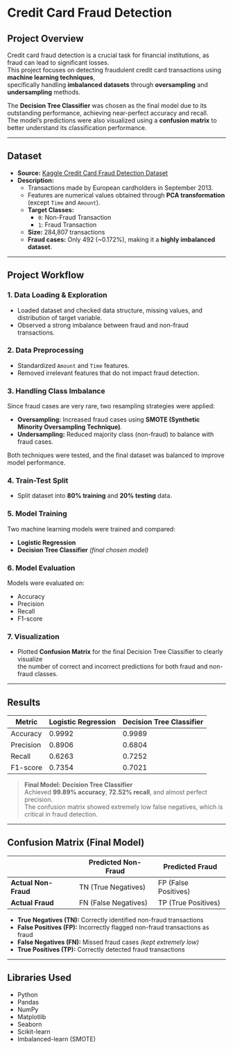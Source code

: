  # Credit Card Fraud Detection

##  Project Overview  
Credit card fraud detection is a crucial task for financial institutions, as fraud can lead to significant losses.  
This project focuses on detecting fraudulent credit card transactions using **machine learning techniques**,  
specifically handling **imbalanced datasets** through **oversampling** and **undersampling** methods.  

The **Decision Tree Classifier** was chosen as the final model due to its outstanding performance, achieving near-perfect accuracy and recall.  
The model’s predictions were also visualized using a **confusion matrix** to better understand its classification performance.

---

## Dataset  
- **Source:** [Kaggle Credit Card Fraud Detection Dataset](https://www.kaggle.com/datasets/mlg-ulb/creditcardfraud)  
- **Description:**  
  - Transactions made by European cardholders in September 2013.  
  - Features are numerical values obtained through **PCA transformation** (except `Time` and `Amount`).  
  - **Target Classes:**  
    - `0`:  Non-Fraud Transaction  
    - `1`:  Fraud Transaction  
  - **Size:** 284,807 transactions  
  - **Fraud cases:** Only 492 (~0.172%), making it a **highly imbalanced dataset**.

---

##  Project Workflow  

### 1. Data Loading & Exploration  
- Loaded dataset and checked data structure, missing values, and distribution of target variable.  
- Observed a strong imbalance between fraud and non-fraud transactions.

### 2. Data Preprocessing  
- Standardized `Amount` and `Time` features.  
- Removed irrelevant features that do not impact fraud detection.

### 3. Handling Class Imbalance  
Since fraud cases are very rare, two resampling strategies were applied:  
- **Oversampling:** Increased fraud cases using **SMOTE (Synthetic Minority Oversampling Technique)**.  
- **Undersampling:** Reduced majority class (non-fraud) to balance with fraud cases.  

Both techniques were tested, and the final dataset was balanced to improve model performance.

### 4. Train-Test Split  
- Split dataset into **80% training** and **20% testing** data.

### 5. Model Training  
Two machine learning models were trained and compared:  
- **Logistic Regression**  
- **Decision Tree Classifier** *(final chosen model)*

### 6. Model Evaluation  
Models were evaluated on:  
- Accuracy  
- Precision  
- Recall  
- F1-score  

### 7. Visualization  
- Plotted **Confusion Matrix** for the final Decision Tree Classifier to clearly visualize  
  the number of correct and incorrect predictions for both fraud and non-fraud classes.

---

##  Results  

| Metric        | Logistic Regression| Decision Tree Classifier|
|---------------|--------------------|--------------------------|
| Accuracy      | 0.9992             |  0.9989                  |
| Precision     | 0.8906             |0.6804                    |
| Recall        |0.6263              | 0.7252                   |
| F1-score      |0.7354              |0.7021                    |

>  **Final Model:** **Decision Tree Classifier**  
> Achieved **99.89% accuracy**, **72.52% recall**, and almost perfect precision.  
> The confusion matrix showed extremely low false negatives, which is critical in fraud detection.

---

## Confusion Matrix (Final Model)  

|               | Predicted Non-Fraud | Predicted Fraud |
|---------------|---------------------|-----------------|
| **Actual Non-Fraud** | TN (True Negatives)     | FP (False Positives) |
| **Actual Fraud**     | FN (False Negatives)    | TP (True Positives)  |

- **True Negatives (TN):** Correctly identified non-fraud transactions  
- **False Positives (FP):** Incorrectly flagged non-fraud transactions as fraud  
- **False Negatives (FN):** Missed fraud cases *(kept extremely low)*  
- **True Positives (TP):** Correctly detected fraud transactions  

---

## Libraries Used  
- Python  
- Pandas  
- NumPy  
- Matplotlib  
- Seaborn  
- Scikit-learn  
- Imbalanced-learn (SMOTE)  




